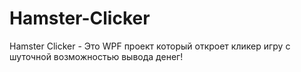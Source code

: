 # Hamster-Clicker
Hamster Clicker - Это WPF проект который откроет кликер игру с шуточной возможностью вывода денег!

